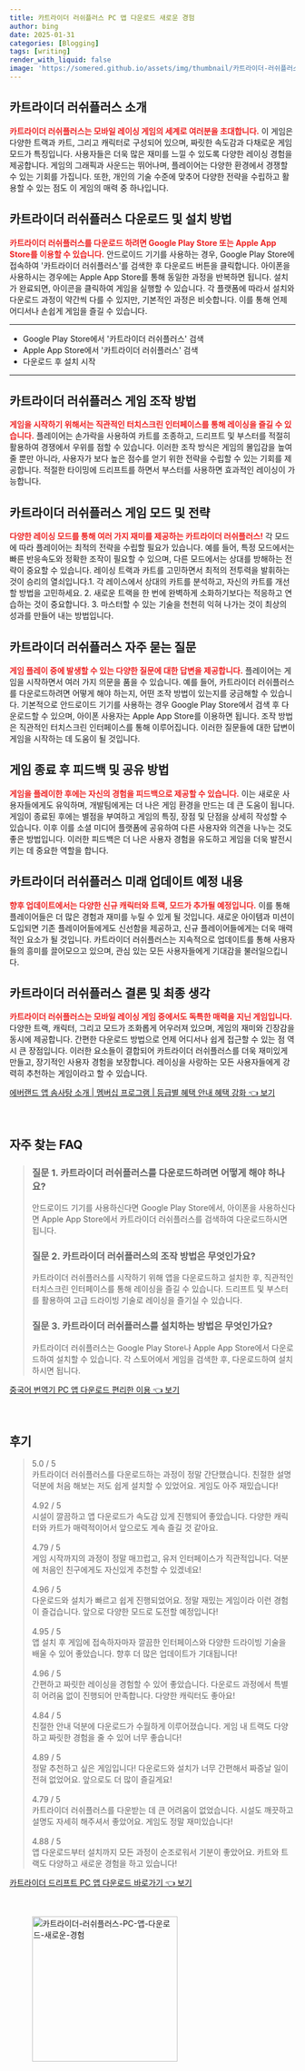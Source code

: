 ```yaml
---
title: 카트라이더 러쉬플러스 PC 앱 다운로드 새로운 경험
author: bing
date: 2025-01-31
categories: [Blogging]
tags: [writing]
render_with_liquid: false
image: 'https://somered.github.io/assets/img/thumbnail/카트라이더-러쉬플러스-PC-앱-다운로드-새로운-경험.webp'
---
```



<h2 id='카트라이더-러쉬플러스-소개'>카트라이더 러쉬플러스 소개</h2>

<p><b><span style="color: #ee2323;">카트라이더 러쉬플러스는 모바일 레이싱 게임의 세계로 여러분을 초대합니다.</span></b> 이 게임은 다양한 트랙과 카트, 그리고 캐릭터로 구성되어 있으며, 짜릿한 속도감과 다채로운 게임 모드가 특징입니다. 사용자들은 더욱 많은 재미를 느낄 수 있도록 다양한 레이싱 경험을 제공합니다. 게임의 그래픽과 사운드는 뛰어나며, 플레이어는 다양한 환경에서 경쟁할 수 있는 기회를 가집니다. 또한, 개인의 기술 수준에 맞추어 다양한 전략을 수립하고 활용할 수 있는 점도 이 게임의 매력 중 하나입니다.</p>

<h2 id='다운로드-및-설치-방법'>카트라이더 러쉬플러스 다운로드 및 설치 방법</h2>

<p><b><span style="color: #ee2323;">카트라이더 러쉬플러스를 다운로드 하려면 Google Play Store 또는 Apple App Store를 이용할 수 있습니다.</span></b> 안드로이드 기기를 사용하는 경우, Google Play Store에 접속하여 '카트라이더 러쉬플러스'를 검색한 후 다운로드 버튼을 클릭합니다. 아이폰을 사용하시는 경우에는 Apple App Store를 통해 동일한 과정을 반복하면 됩니다. 설치가 완료되면, 아이콘을 클릭하여 게임을 실행할 수 있습니다. 각 플랫폼에 따라서 설치와 다운로드 과정이 약간씩 다를 수 있지만, 기본적인 과정은 비슷합니다. 이를 통해 언제 어디서나 손쉽게 게임을 즐길 수 있습니다.</p>

<hr />

<ul>
    <li>Google Play Store에서 '카트라이더 러쉬플러스' 검색</li>
    <li>Apple App Store에서 '카트라이더 러쉬플러스' 검색</li>
    <li>다운로드 후 설치 시작</li>
</ul>

<hr />

<h2 id='게임-조작-방법'>카트라이더 러쉬플러스 게임 조작 방법</h2>

<p><b><span style="color: #ee2323;">게임을 시작하기 위해서는 직관적인 터치스크린 인터페이스를 통해 레이싱을 즐길 수 있습니다.</span></b> 플레이어는 손가락을 사용하여 카트를 조종하고, 드리프트 및 부스터를 적절히 활용하여 경쟁에서 우위를 점할 수 있습니다. 이러한 조작 방식은 게임의 몰입감을 높여줄 뿐만 아니라, 사용자가 보다 높은 점수를 얻기 위한 전략을 수립할 수 있는 기회를 제공합니다. 적절한 타이밍에 드리프트를 하면서 부스터를 사용하면 효과적인 레이싱이 가능합니다.</p>

<h2 id='게임-모드-및-전략'>카트라이더 러쉬플러스 게임 모드 및 전략</h2>

<p><b><span style="color: #ee2323;">다양한 레이싱 모드를 통해 여러 가지 재미를 제공하는 카트라이더 러쉬플러스!</span></b> 각 모드에 따라 플레이어는 최적의 전략을 수립할 필요가 있습니다. 예를 들어, 특정 모드에서는 빠른 반응속도와 정확한 조작이 필요할 수 있으며, 다른 모드에서는 상대를 방해하는 전략이 중요할 수 있습니다. 레이싱 트랙과 카트를 고민하면서 최적의 전투력을 발휘하는 것이 승리의 열쇠입니다.1. 각 레이스에서 상대의 카트를 분석하고, 자신의 카트를 개선할 방법을 고민하세요. 2. 새로운 트랙을 한 번에 완벽하게 소화하기보다는 적응하고 연습하는 것이 중요합니다. 3. 마스터할 수 있는 기술을 천천히 익혀 나가는 것이 최상의 성과를 만들어 내는 방법입니다.</p>

<h2 id='자주-묻는-질문'>카트라이더 러쉬플러스 자주 묻는 질문</h2>

<p><b><span style="color: #ee2323;">게임 플레이 중에 발생할 수 있는 다양한 질문에 대한 답변을 제공합니다.</span></b> 플레이어는 게임을 시작하면서 여러 가지 의문을 품을 수 있습니다. 예를 들어, 카트라이더 러쉬플러스를 다운로드하려면 어떻게 해야 하는지, 어떤 조작 방법이 있는지를 궁금해할 수 있습니다. 기본적으로 안드로이드 기기를 사용하는 경우 Google Play Store에서 검색 후 다운로드할 수 있으며, 아이폰 사용자는 Apple App Store를 이용하면 됩니다. 조작 방법은 직관적인 터치스크린 인터페이스를 통해 이루어집니다. 이러한 질문들에 대한 답변이 게임을 시작하는 데 도움이 될 것입니다.</p>

<h2 id='게임-종료-후-피드백'>게임 종료 후 피드백 및 공유 방법</h2>

<p><b><span style="color: #ee2323;">게임을 플레이한 후에는 자신의 경험을 피드백으로 제공할 수 있습니다.</span></b> 이는 새로운 사용자들에게도 유익하며, 개발팀에게는 더 나은 게임 환경을 만드는 데 큰 도움이 됩니다. 게임이 종료된 후에는 별점을 부여하고 게임의 특징, 장점 및 단점을 상세히 작성할 수 있습니다. 이후 이를 소셜 미디어 플랫폼에 공유하여 다른 사용자와 의견을 나누는 것도 좋은 방법입니다. 이러한 피드백은 더 나은 사용자 경험을 유도하고 게임을 더욱 발전시키는 데 중요한 역할을 합니다.</p>

<h2 id='미래-업데이트-예정-내용'>카트라이더 러쉬플러스 미래 업데이트 예정 내용</h2>

<p><b><span style="color: #ee2323;">향후 업데이트에서는 다양한 신규 캐릭터와 트랙, 모드가 추가될 예정입니다.</span></b> 이를 통해 플레이어들은 더 많은 경험과 재미를 누릴 수 있게 될 것입니다. 새로운 아이템과 미션이 도입되면 기존 플레이어들에게도 신선함을 제공하고, 신규 플레이어들에게는 더욱 매력적인 요소가 될 것입니다. 카트라이더 러쉬플러스는 지속적으로 업데이트를 통해 사용자들의 흥미를 끌어모으고 있으며, 관심 있는 모든 사용자들에게 기대감을 불러일으킵니다.</p>

<h2 id='결론-및-최종-생각'>카트라이더 러쉬플러스 결론 및 최종 생각</h2>

<p><b><span style="color: #ee2323;">카트라이더 러쉬플러스는 모바일 레이싱 게임 중에서도 독특한 매력을 지닌 게임입니다.</span></b> 다양한 트랙, 캐릭터, 그리고 모드가 조화롭게 어우러져 있으며, 게임의 재미와 긴장감을 동시에 제공합니다. 간편한 다운로드 방법으로 언제 어디서나 쉽게 접근할 수 있는 점 역시 큰 장점입니다. 이러한 요소들이 결합되어 카트라이더 러쉬플러스를 더욱 재미있게 만들고, 장기적인 사용자 경험을 보장합니다. 레이싱을 사랑하는 모든 사용자들에게 강력히 추천하는 게임이라고 할 수 있습니다.</p>


<p><a class="click-button" title="에버랜드 앱 솜사탕 소개 | 멤버십 프로그램 | 등급별 혜택 안내 혜택 강화" href="https://somered.github.io/posts/%EC%97%90%EB%B2%84%EB%9E%9C%EB%93%9C-%EC%95%B1-%EC%86%9C%EC%82%AC%ED%83%95-%EC%86%8C%EA%B0%9C-%EB%A9%A4%EB%B2%84%EC%8B%AD-%ED%94%84%EB%A1%9C%EA%B7%B8%EB%9E%A8-%EB%93%B1%EA%B8%89%EB%B3%84-%ED%98%9C%ED%83%9D-%EC%95%88%EB%82%B4-%ED%98%9C%ED%83%9D-%EA%B0%95%ED%99%94/" rel="dofollow">에버랜드 앱 솜사탕 소개 | 멤버십 프로그램 | 등급별 혜택 안내 혜택 강화 👈 보기</a></p><br>
<h2 id='자주_찾는_FAQ'>자주 찾는 FAQ</h2>
<div itemscope="" itemtype="https://schema.org/FAQPage"> 
<blockquote> 
<div itemscope="" itemprop="mainEntity" itemtype="https://schema.org/Question"> 
<h3 itemprop="name">질문 1. 카트라이더 러쉬플러스를 다운로드하려면 어떻게 해야 하나요?</h3> 
<div itemscope="" itemprop="acceptedAnswer" itemtype="https://schema.org/Answer"> 
<span itemprop="text"> 
<p>안드로이드 기기를 사용하신다면 Google Play Store에서, 아이폰을 사용하신다면 Apple App Store에서 카트라이더 러쉬플러스를 검색하여 다운로드하시면 됩니다.</p> 
</span> 
</div> 
</div> 

<div itemscope="" itemprop="mainEntity" itemtype="https://schema.org/Question"> 
<h3 itemprop="name">질문 2. 카트라이더 러쉬플러스의 조작 방법은 무엇인가요?</h3> 
<div itemscope="" itemprop="acceptedAnswer" itemtype="https://schema.org/Answer"> 
<span itemprop="text"> 
<p>카트라이더 러쉬플러스를 시작하기 위해 앱을 다운로드하고 설치한 후, 직관적인 터치스크린 인터페이스를 통해 레이싱을 즐길 수 있습니다. 드리프트 및 부스터를 활용하여 고급 드라이빙 기술로 레이싱을 즐기실 수 있습니다.</p> 
</span> 
</div> 
</div> 

<div itemscope="" itemprop="mainEntity" itemtype="https://schema.org/Question"> 
<h3 itemprop="name">질문 3. 카트라이더 러쉬플러스를 설치하는 방법은 무엇인가요?</h3> 
<div itemscope="" itemprop="acceptedAnswer" itemtype="https://schema.org/Answer"> 
<span itemprop="text"> 
<p>카트라이더 러쉬플러스는 Google Play Store나 Apple App Store에서 다운로드하여 설치할 수 있습니다. 각 스토어에서 게임을 검색한 후, 다운로드하여 설치하시면 됩니다.</p> 
</span> 
</div> 
</div> 
</blockquote> 
</div>
<p><a class="click-button" title="중국어 번역기 PC 앱 다운로드 편리한 이용" href="https://somered.github.io/posts/%EC%A4%91%EA%B5%AD%EC%96%B4-%EB%B2%88%EC%97%AD%EA%B8%B0-PC-%EC%95%B1-%EB%8B%A4%EC%9A%B4%EB%A1%9C%EB%93%9C-%ED%8E%B8%EB%A6%AC%ED%95%9C-%EC%9D%B4%EC%9A%A9/" rel="dofollow">중국어 번역기 PC 앱 다운로드 편리한 이용 👈 보기</a></p><br>
<h2 id='후기'>후기</h2>
<div itemscope itemtype="https://schema.org/Product">
  <blockquote>
  <div itemprop="review" itemscope itemtype="https://schema.org/Review">
      <div itemprop="reviewRating" itemscope itemtype="https://schema.org/Rating"> <span itemprop="ratingValue">5.0</span> / <span itemprop="bestRating">5</span> </div>
      <span itemprop="reviewBody">카트라이더 러쉬플러스를 다운로드하는 과정이 정말 간단했습니다. 친절한 설명 덕분에 처음 해보는 저도 쉽게 설치할 수 있었어요. 게임도 아주 재밌습니다!</span>
  </div>
  <br>
  <div itemprop="review" itemscope itemtype="https://schema.org/Review">
      <div itemprop="reviewRating" itemscope itemtype="https://schema.org/Rating"> <span itemprop="ratingValue">4.92</span> / <span itemprop="bestRating">5</span> </div>
      <span itemprop="reviewBody">시설이 깔끔하고 앱 다운로드가 속도감 있게 진행되어 좋았습니다. 다양한 캐릭터와 카트가 매력적이어서 앞으로도 계속 즐길 것 같아요.</span>
  </div>
  <br>
  <div itemprop="review" itemscope itemtype="https://schema.org/Review">
      <div itemprop="reviewRating" itemscope itemtype="https://schema.org/Rating"> <span itemprop="ratingValue">4.79</span> / <span itemprop="bestRating">5</span> </div>
      <span itemprop="reviewBody">게임 시작까지의 과정이 정말 매끄럽고, 유저 인터페이스가 직관적입니다. 덕분에 처음인 친구에게도 자신있게 추천할 수 있겠네요!</span>
  </div>
  <br>
  <div itemprop="review" itemscope itemtype="https://schema.org/Review">
      <div itemprop="reviewRating" itemscope itemtype="https://schema.org/Rating"> <span itemprop="ratingValue">4.96</span> / <span itemprop="bestRating">5</span> </div>
      <span itemprop="reviewBody">다운로드와 설치가 빠르고 쉽게 진행되었어요. 정말 재밌는 게임이라 이런 경험이 즐겁습니다. 앞으로 다양한 모드로 도전할 예정입니다!</span>
  </div>
  <br>
  <div itemprop="review" itemscope itemtype="https://schema.org/Review">
      <div itemprop="reviewRating" itemscope itemtype="https://schema.org/Rating"> <span itemprop="ratingValue">4.95</span> / <span itemprop="bestRating">5</span> </div>
      <span itemprop="reviewBody">앱 설치 후 게임에 접속하자마자 깔끔한 인터페이스와 다양한 드라이빙 기술을 배울 수 있어 좋았습니다. 향후 더 많은 업데이트가 기대됩니다!</span>
  </div>
  <br>
  <div itemprop="review" itemscope itemtype="https://schema.org/Review">
      <div itemprop="reviewRating" itemscope itemtype="https://schema.org/Rating"> <span itemprop="ratingValue">4.96</span> / <span itemprop="bestRating">5</span> </div>
      <span itemprop="reviewBody">간편하고 짜릿한 레이싱을 경험할 수 있어 좋았습니다. 다운로드 과정에서 특별히 어려움 없이 진행되어 만족합니다. 다양한 캐릭터도 좋아요!</span>
  </div>
  <br>
  <div itemprop="review" itemscope itemtype="https://schema.org/Review">
      <div itemprop="reviewRating" itemscope itemtype="https://schema.org/Rating"> <span itemprop="ratingValue">4.84</span> / <span itemprop="bestRating">5</span> </div>
      <span itemprop="reviewBody">친절한 안내 덕분에 다운로드가 수월하게 이루어졌습니다. 게임 내 트랙도 다양하고 짜릿한 경험을 줄 수 있어 너무 좋습니다!</span>
  </div>
  <br>
  <div itemprop="review" itemscope itemtype="https://schema.org/Review">
      <div itemprop="reviewRating" itemscope itemtype="https://schema.org/Rating"> <span itemprop="ratingValue">4.89</span> / <span itemprop="bestRating">5</span> </div>
      <span itemprop="reviewBody">정말 추천하고 싶은 게임입니다! 다운로드와 설치가 너무 간편해서 짜증날 일이 전혀 없었어요. 앞으로도 더 많이 즐길게요!</span>
  </div>
  <br>
  <div itemprop="review" itemscope itemtype="https://schema.org/Review">
      <div itemprop="reviewRating" itemscope itemtype="https://schema.org/Rating"> <span itemprop="ratingValue">4.79</span> / <span itemprop="bestRating">5</span> </div>
      <span itemprop="reviewBody">카트라이더 러쉬플러스를 다운받는 데 큰 어려움이 없었습니다. 시설도 깨끗하고 설명도 자세히 해주셔서 좋았어요. 게임도 정말 재미있습니다!</span>
  </div>
  <br>
  <div itemprop="review" itemscope itemtype="https://schema.org/Review">
      <div itemprop="reviewRating" itemscope itemtype="https://schema.org/Rating"> <span itemprop="ratingValue">4.88</span> / <span itemprop="bestRating">5</span> </div>
      <span itemprop="reviewBody">앱 다운로드부터 설치까지 모든 과정이 순조로워서 기분이 좋았어요. 카트와 트랙도 다양하고 새로운 경험을 하고 있습니다!</span>
  </div>
  </blockquote>
</div>
<p><a class="click-button" title="카트라이더 드리프트 PC 앱 다운로드 바로가기" href="https://somered.github.io/posts/%EC%B9%B4%ED%8A%B8%EB%9D%BC%EC%9D%B4%EB%8D%94-%EB%93%9C%EB%A6%AC%ED%94%84%ED%8A%B8-PC-%EC%95%B1-%EB%8B%A4%EC%9A%B4%EB%A1%9C%EB%93%9C-%EB%B0%94%EB%A1%9C%EA%B0%80%EA%B8%B0/" rel="dofollow">카트라이더 드리프트 PC 앱 다운로드 바로가기 👈 보기</a></p><br>
<figure class="image"><img src="https://somered.github.io/assets/img/thumbnail/카트라이더-러쉬플러스-PC-앱-다운로드-새로운-경험.webp" alt="카트라이더-러쉬플러스-PC-앱-다운로드-새로운-경험" width="256" height="256"></figure>
